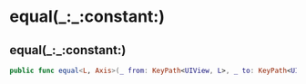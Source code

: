 # equal(\_:\_:constant:)

## equal(\_:\_:constant:)

``` swift
public func equal<L, Axis>(_ from: KeyPath<UIView, L>, _ to: KeyPath<UIView, L>, constant: CGFloat = 0) -> Constraint where L: NSLayoutAnchor<Axis>
```

